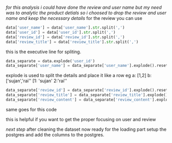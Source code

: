 *for this analysis i could have done the review and user name but my need was to analytic the product detials so i choosed to drop the review and user name and keep the necessary details*
for the review you can use 
```python
data['user_name'] = data['user_name'].str.split(',')
data['user_id'] = data['user_id'].str.split(',')
data['review_id'] = data['review_id'].str.split(',')
data['review_title'] = data['review_title'].str.split(',')
```
this is the executive line for spliting.

```python
data_separate = data.explode('user_id')
data_separate['user_name'] = data_separate['user_name'].explode().reset_index(drop= True)
```
explode is used to split the details and place it like a row eg
a: [1,2]
b:['sujan','rai''
[1: 'sujan' 2:'rai''

```python
data_separate['review_id'] = data_separate['review_id'].explode().reset_index(drop=True)
data_separate['review_title'] = data_separate['review_title'].explode().reset_index(drop=True)
data_separate['review_content'] = data_separate['review_content'].explode().reset_index(drop=True)
```
same goes for this code

this is helpful if you want to get the proper focusing on user and review 

*next step*
after cleaning the dataset now ready for the loading part setup the postgres and add the columns to the postgres.
